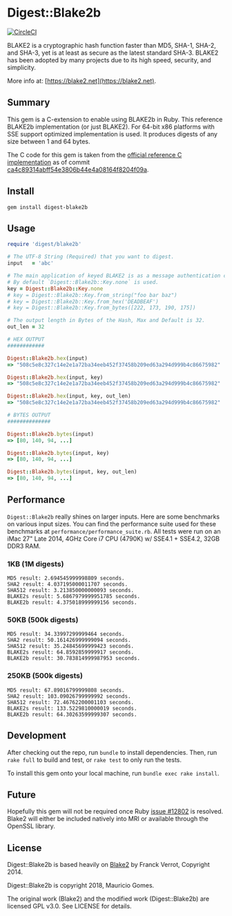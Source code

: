 Digest::Blake2b
===============

[![CircleCI](https://circleci.com/gh/kotovalexarian/digest-blake2b/tree/master.svg?style=svg)](https://circleci.com/gh/kotovalexarian/digest-blake2b/tree/master)

BLAKE2 is a cryptographic hash function faster than MD5, SHA-1, SHA-2, and SHA-3, yet is at least as secure as the latest standard SHA-3. BLAKE2 has been adopted by many projects due to its high speed, security, and simplicity.

More info at: [https://blake2.net](https://blake2.net).

## Summary

This gem is a C-extension to enable using BLAKE2b in Ruby. This reference BLAKE2b implementation (or just BLAKE2). For 64-bit x86 platforms with SSE support optimized implementation is used. It produces digests of any size between 1 and 64 bytes.

The C code for this gem is taken from the [official reference C implementation](https://github.com/BLAKE2/BLAKE2) as of commit [ca4c89314abff54e3806b44e4a08164f8204f09a](https://github.com/BLAKE2/BLAKE2/tree/ca4c89314abff54e3806b44e4a08164f8204f09a).

## Install

```
gem install digest-blake2b
```

## Usage

``` ruby
require 'digest/blake2b'

# The UTF-8 String (Required) that you want to digest.
input   = 'abc'

# The main application of keyed BLAKE2 is as a message authentication code (MAC)
# By default `Digest::Blake2b::Key.none` is used.
key = Digest::Blake2b::Key.none
# key = Digest::Blake2b::Key.from_string("foo bar baz")
# key = Digest::Blake2b::Key.from_hex('DEADBEAF')
# key = Digest::Blake2b::Key.from_bytes([222, 173, 190, 175])

# The output length in Bytes of the Hash, Max and Default is 32.
out_len = 32

# HEX OUTPUT
############

Digest::Blake2b.hex(input)
=> "508c5e8c327c14e2e1a72ba34eeb452f37458b209ed63a294d999b4c86675982"

Digest::Blake2b.hex(input, key)
=> "508c5e8c327c14e2e1a72ba34eeb452f37458b209ed63a294d999b4c86675982"

Digest::Blake2b.hex(input, key, out_len)
=> "508c5e8c327c14e2e1a72ba34eeb452f37458b209ed63a294d999b4c86675982"

# BYTES OUTPUT
##############

Digest::Blake2b.bytes(input)
=> [80, 140, 94, ...]

Digest::Blake2b.bytes(input, key)
=> [80, 140, 94, ...]

Digest::Blake2b.bytes(input, key, out_len)
=> [80, 140, 94, ...]

```

## Performance

`Digest::Blake2b` really shines on larger inputs. Here are some benchmarks on various input sizes. You can find the performance suite used for these benchmarks at `performance/performance_suite.rb`. All tests were run on an iMac 27" Late 2014, 4GHz Core i7 CPU (4790K) w/ SSE4.1 + SSE4.2, 32GB DDR3 RAM.

### 1KB (1M digests)

```
MD5 result: 2.694545999998809 seconds.
SHA2 result: 4.037195000011707 seconds.
SHA512 result: 3.213850000000093 seconds.
BLAKE2s result: 5.6867979999951785 seconds.
BLAKE2b result: 4.375018999999156 seconds.
```

### 50KB (500k digests)

```
MD5 result: 34.33997299999464 seconds.
SHA2 result: 50.161426999999094 seconds.
SHA512 result: 35.24845699999423 seconds.
BLAKE2s result: 64.8592859999917 seconds.
BLAKE2b result: 30.783814999987953 seconds.
```

### 250KB (500k digests)

```
MD5 result: 67.89016799999808 seconds.
SHA2 result: 103.09026799999992 seconds.
SHA512 result: 72.46762200001103 seconds.
BLAKE2s result: 133.5229810000019 seconds.
BLAKE2b result: 64.30263599999307 seconds.
```

## Development

After checking out the repo, run `bundle` to install dependencies. Then,
run `rake full` to build and test, or `rake test` to only run the tests.

To install this gem onto your local machine, run `bundle exec rake install`.

## Future

Hopefully this gem will not be required once Ruby [issue #12802](https://bugs.ruby-lang.org/issues/12802) is resolved. Blake2 will either be included natively into MRI or available through the OpenSSL library.

## License

Digest::Blake2b is based heavily on [Blake2](https://github.com/franckverrot/blake2) by Franck Verrot, Copyright 2014.

Digest::Blake2b is copyright 2018, Mauricio Gomes.

The original work (Blake2) and the modified work (Digest::Blake2b) are licensed GPL v3.0. See LICENSE for details.
